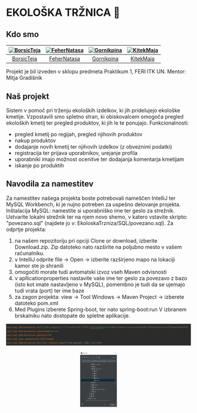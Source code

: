 # EKOLOŠKA TRŽNICA :seedling:


## Kdo smo 
[<img alt="BorsicTeja" src="https://avatars1.githubusercontent.com/u/33715799?s=460&v=4" width="100">](https://github.com/BorsicTeja) |[<img alt="FeherNatasa" src="https://avatars3.githubusercontent.com/u/33715929?s=460&v=4" width="100">](https://github.com/FeherNatasa) |[<img alt="Gornikpina" src="https://avatars2.githubusercontent.com/u/33715956?s=460&v=4" width="100">](https://github.com/Gornikpina) |[<img alt="KitekMaja" src="https://avatars2.githubusercontent.com/u/33865439?s=460&v=4" width="100">](https://github.com/KitekMaja) |
:---: |:---: |:---: |:---: |
[BorsicTeja](https://github.com/BorsicTeja) |[FeherNatasa](https://github.com/FeherNatasa) |[Gornikpina](https://github.com/Gornikpina) |[KitekMaja](https://github.com/KitekMaja) |

Projekt je bil izveden v sklopu predmeta Praktikum 1, FERI ITK UN. 
Mentor: Mitja Gradišnik

## Naš projekt 
Sistem v pomoč pri trženju ekoloških izdelkov, ki jih pridelujejo ekološke kmetije.
Vzpostavili smo spletno stran, ki obiskovalcem omogoča pregled ekoloških kmetij ter pregled produktov, ki jih le te ponujajo.
Funkcionalnosti:
* pregled kmetij po regijah, pregled njihovih produktov
* nakup produktov
* dodajanje novih kmetij ter njihovih izdelkov (z obveznimi podatki)
* registracija ter prijava uporabnikov, urejanje profila 
* uporabniki imajo možnost ocenitve ter dodajanja komentarja kmetijam
* iskanje po produktih


## Navodila za namestitev 
Za namestitev našega projekta boste potrebovali nameščen IntelliJ ter MySQL Workbench, ki je nujno potreben za uspešno delovanje projekta. 
Inštalacija MySQL: namestite si uporabniško ime ter geslo za strežnik. 
Ustvarite lokalni strežnik ter na njem novo shemo, v katero vstavite skripto: "povezano.sql" (najdete jo v: EkoloskaTrzniza/SQL/povezano.sql).
Za odprtje projekta: 
1. na našem repozitoriju pri opciji Clone or download, izberite Download.zip. Zip datoteko nato razširite na poljubno mesto v vašem računalniku.
2. v IntelliJ odprite file -> Open -> izberite razširjeno mapo na lokaciji kamor ste jo shranili 
3. omogočiti morate tudi avtomatski izvoz vseh Maven odvisnosti 
3. v apllicationproperties nastavite vaše ime ter geslo za povezavo z bazo (isto kot imate nastavljeno v MySQL), pomembno je tudi da se ujemajo tudi vrata (port) ter ime baze
4. za zagon projekta: view -> Tool Windows -> Maven Project -> izberete datoteko pom.xml
5. Med Plugins izberete Spring-boot, ter nato spring-boot:run
V izbranem brskalniku nato dostopate do spletne aplikacije.


<p align="center"><img src="Nata-a/applicationp.PNG" alt="EkoHiska" title="EkoHiska"/></p>
<p align="center"><img src="Nata-a/maven.PNG" alt="EkoHiska" title="EkoHiska" width="100" height="150"/></p>



